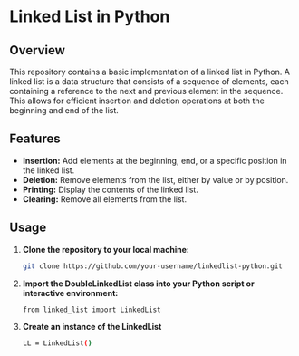# Linked List in Python

## Overview
This repository contains a basic implementation of a linked list in Python. A linked list is a data structure that consists of a sequence of elements, each containing a reference to the next and previous element in the sequence. This allows for efficient insertion and deletion operations at both the beginning and end of the list.

## Features
- **Insertion:** Add elements at the beginning, end, or a specific position in the linked list.
- **Deletion:** Remove elements from the list, either by value or by position.
- **Printing:** Display the contents of the linked list.
- **Clearing:** Remove all elements from the list.

## Usage
1. **Clone the repository to your local machine:**
   ```bash
   git clone https://github.com/your-username/linkedlist-python.git
2. **Import the DoubleLinkedList class into your Python script or interactive environment:**
   ```bash
   from linked_list import LinkedList 
3. **Create an instance of the LinkedList**
   ```bash
   LL = LinkedList()

   
   
